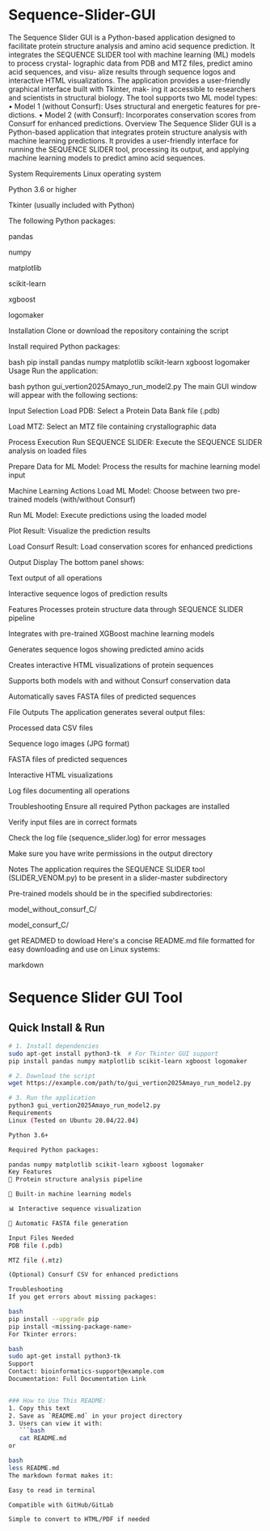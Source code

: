 # Sequence-Slider-GUI
The Sequence Slider GUI is a Python-based application designed to facilitate
protein structure analysis and amino acid sequence prediction. It integrates the
SEQUENCE SLIDER tool with machine learning (ML) models to process crystal-
lographic data from PDB and MTZ files, predict amino acid sequences, and visu-
alize results through sequence logos and interactive HTML visualizations. The
application provides a user-friendly graphical interface built with Tkinter, mak-
ing it accessible to researchers and scientists in structural biology.
The tool supports two ML model types:
• Model 1 (without Consurf): Uses structural and energetic features for pre-
dictions.
• Model 2 (with Consurf): Incorporates conservation scores from Consurf
for enhanced predictions.
Overview
The Sequence Slider GUI is a Python-based application that integrates protein structure analysis with machine learning predictions. It provides a user-friendly interface for running the SEQUENCE SLIDER tool, processing its output, and applying machine learning models to predict amino acid sequences.

System Requirements
Linux operating system

Python 3.6 or higher

Tkinter (usually included with Python)

The following Python packages:

pandas

numpy

matplotlib

scikit-learn

xgboost

logomaker

Installation
Clone or download the repository containing the script

Install required Python packages:

bash
pip install pandas numpy matplotlib scikit-learn xgboost logomaker
Usage
Run the application:

bash
python gui_vertion2025Amayo_run_model2.py
The main GUI window will appear with the following sections:

Input Selection
Load PDB: Select a Protein Data Bank file (.pdb)

Load MTZ: Select an MTZ file containing crystallographic data

Process Execution
Run SEQUENCE SLIDER: Execute the SEQUENCE SLIDER analysis on loaded files

Prepare Data for ML Model: Process the results for machine learning model input

Machine Learning Actions
Load ML Model: Choose between two pre-trained models (with/without Consurf)

Run ML Model: Execute predictions using the loaded model

Plot Result: Visualize the prediction results

Load Consurf Result: Load conservation scores for enhanced predictions

Output Display
The bottom panel shows:

Text output of all operations

Interactive sequence logos of prediction results

Features
Processes protein structure data through SEQUENCE SLIDER pipeline

Integrates with pre-trained XGBoost machine learning models

Generates sequence logos showing predicted amino acids

Creates interactive HTML visualizations of protein sequences

Supports both models with and without Consurf conservation data

Automatically saves FASTA files of predicted sequences

File Outputs
The application generates several output files:

Processed data CSV files

Sequence logo images (JPG format)

FASTA files of predicted sequences

Interactive HTML visualizations

Log files documenting all operations

Troubleshooting
Ensure all required Python packages are installed

Verify input files are in correct formats

Check the log file (sequence_slider.log) for error messages

Make sure you have write permissions in the output directory

Notes
The application requires the SEQUENCE SLIDER tool (SLIDER_VENOM.py) to be present in a slider-master subdirectory

Pre-trained models should be in the specified subdirectories:

model_without_consurf_C/

model_consurf_C/

get READMED to dowload
Here's a concise README.md file formatted for easy downloading and use on Linux systems:

markdown
# Sequence Slider GUI Tool

## Quick Install & Run

```bash
# 1. Install dependencies
sudo apt-get install python3-tk  # For Tkinter GUI support
pip install pandas numpy matplotlib scikit-learn xgboost logomaker

# 2. Download the script
wget https://example.com/path/to/gui_vertion2025Amayo_run_model2.py

# 3. Run the application
python3 gui_vertion2025Amayo_run_model2.py
Requirements
Linux (Tested on Ubuntu 20.04/22.04)

Python 3.6+

Required Python packages:

pandas numpy matplotlib scikit-learn xgboost logomaker
Key Features
🧬 Protein structure analysis pipeline

🤖 Built-in machine learning models

📊 Interactive sequence visualization

💾 Automatic FASTA file generation

Input Files Needed
PDB file (.pdb)

MTZ file (.mtz)

(Optional) Consurf CSV for enhanced predictions

Troubleshooting
If you get errors about missing packages:

bash
pip install --upgrade pip
pip install <missing-package-name>
For Tkinter errors:

bash
sudo apt-get install python3-tk
Support
Contact: bioinformatics-support@example.com
Documentation: Full Documentation Link


### How to Use This README:
1. Copy this text
2. Save as `README.md` in your project directory
3. Users can view it with:
   ```bash
   cat README.md
or

bash
less README.md
The markdown format makes it:

Easy to read in terminal

Compatible with GitHub/GitLab

Simple to convert to HTML/PDF if needed

